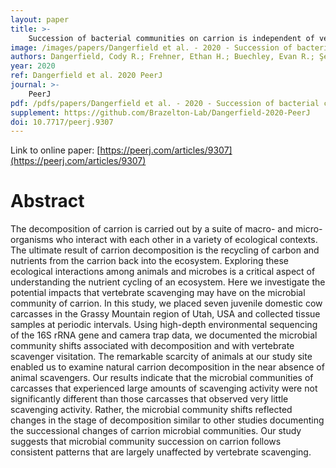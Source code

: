 ```yaml
---
layout: paper
title: >-
    Succession of bacterial communities on carrion is independent of vertebrate scavengers
image: /images/papers/Dangerfield et al. - 2020 - Succession of bacterial communities on carrion is .png
authors: Dangerfield, Cody R.; Frehner, Ethan H.; Buechley, Evan R.; Şekercioğlu, Çağan H.; Brazelton, William J.
year: 2020
ref: Dangerfield et al. 2020 PeerJ
journal: >-
    PeerJ
pdf: /pdfs/papers/Dangerfield et al. - 2020 - Succession of bacterial communities on carrion is .pdf
supplement: https://github.com/Brazelton-Lab/Dangerfield-2020-PeerJ
doi: 10.7717/peerj.9307
---
```


Link to online paper: [https://peerj.com/articles/9307](https://peerj.com/articles/9307)

# Abstract

The decomposition of carrion is carried out by a suite of macro- and micro-organisms who interact with each other in a variety of ecological contexts. The ultimate result of carrion decomposition is the recycling of carbon and nutrients from the carrion back into the ecosystem. Exploring these ecological interactions among animals and microbes is a critical aspect of understanding the nutrient cycling of an ecosystem. Here we investigate the potential impacts that vertebrate scavenging may have on the microbial community of carrion. In this study, we placed seven juvenile domestic cow carcasses in the Grassy Mountain region of Utah, USA and collected tissue samples at periodic intervals. Using high-depth environmental sequencing of the 16S rRNA gene and camera trap data, we documented the microbial community shifts associated with decomposition and with vertebrate scavenger visitation. The remarkable scarcity of animals at our study site enabled us to examine natural carrion decomposition in the near absence of animal scavengers. Our results indicate that the microbial communities of carcasses that experienced large amounts of scavenging activity were not significantly different than those carcasses that observed very little scavenging activity. Rather, the microbial community shifts reflected changes in the stage of decomposition similar to other studies documenting the successional changes of carrion microbial communities. Our study suggests that microbial community succession on carrion follows consistent patterns that are largely unaffected by vertebrate scavenging.

